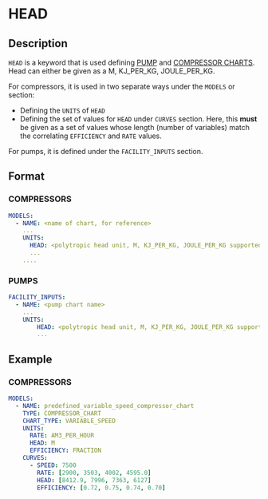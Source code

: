 # HEAD

## Description

`HEAD` is a keyword that is used defining [PUMP](../../modelling/setup/facility_inputs/pump_modelling/pump_charts) and [COMPRESSOR CHARTS](../../modelling/setup/models/compressor_modelling/compressor_charts/index.md).
Head can either be given as a M, KJ_PER_KG, JOULE_PER_KG.

For compressors, it is used in two separate ways under the `MODELS` or section:

- Defining the `UNITS` of `HEAD`
- Defining the set of values for `HEAD` under `CURVES` section. Here, this **must** be given as a set of values whose length (number of variables) match the correlating `EFFICIENCY` and `RATE` values.

For pumps, it is defined under the `FACILITY_INPUTS` section.

## Format

### COMPRESSORS

~~~~~yaml
MODELS:
  - NAME: <name of chart, for reference>
    ...
    UNITS:
      HEAD: <polytropic head unit, M, KJ_PER_KG, JOULE_PER_KG supported>
      ...
    ....
~~~~~

### PUMPS

~~~~~yaml
FACILITY_INPUTS:
  - NAME: <pump chart name>
    ...
    UNITS:
        HEAD: <polytropic head unit, M, KJ_PER_KG, JOULE_PER_KG supported>
        ...
~~~~~

## Example

### COMPRESSORS

~~~~~yaml
MODELS:
  - NAME: predefined_variable_speed_compressor_chart
    TYPE: COMPRESSOR_CHART
    CHART_TYPE: VARIABLE_SPEED
    UNITS:
      RATE: AM3_PER_HOUR
      HEAD: M
      EFFICIENCY: FRACTION
    CURVES:
      - SPEED: 7500
        RATE: [2900, 3503, 4002, 4595.0]
        HEAD: [8412.9, 7996, 7363, 6127]
        EFFICIENCY: [0.72, 0.75, 0.74, 0.70]
~~~~~
